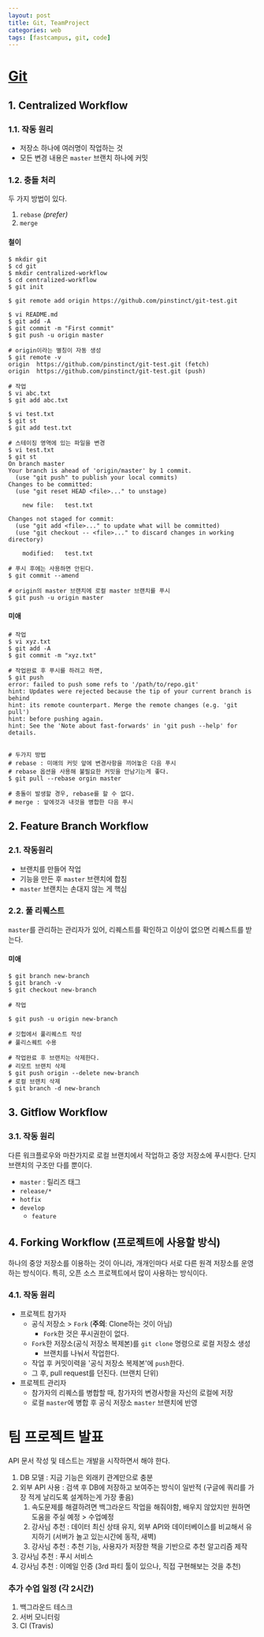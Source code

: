 ```yaml
---
layout: post
title: Git, TeamProject
categories: web
tags: [fastcampus, git, code]
---
```



# [Git](http://blog.appkr.kr/learn-n-think/comparing-workflows/)

## 1. Centralized Workflow

### 1.1. 작동 원리

- 저장소 하나에 여러명이 작업하는 것
- 모든 변경 내용은 `master` 브랜치 하나에 커밋

### 1.2. 충돌 처리

두 가지 방법이 있다.

1. `rebase` *(prefer)*
2. `merge`

#### 철이

```shell
$ mkdir git
$ cd git
$ mkdir centralized-workflow
$ cd centralized-workflow
$ git init

$ git remote add origin https://github.com/pinstinct/git-test.git

$ vi README.md
$ git add -A
$ git commit -m "First commit"
$ git push -u origin master

# origin이라는 별칭이 자동 생성
$ git remote -v
origin	https://github.com/pinstinct/git-test.git (fetch)
origin	https://github.com/pinstinct/git-test.git (push)

# 작업
$ vi abc.txt
$ git add abc.txt

$ vi test.txt
$ git st
$ git add test.txt

# 스테이징 영역에 있는 파일을 변경
$ vi test.txt
$ git st
On branch master
Your branch is ahead of 'origin/master' by 1 commit.
  (use "git push" to publish your local commits)
Changes to be committed:
  (use "git reset HEAD <file>..." to unstage)

	new file:   test.txt

Changes not staged for commit:
  (use "git add <file>..." to update what will be committed)
  (use "git checkout -- <file>..." to discard changes in working directory)

	modified:   test.txt

# 푸시 후에는 사용하면 안된다.
$ git commit --amend

# origin의 master 브랜치에 로컬 master 브랜치를 푸시
$ git push -u origin master
```

#### 미애

```shell
# 작업
$ vi xyz.txt
$ git add -A
$ git commit -m "xyz.txt"

# 작업완료 후 푸시를 하려고 하면,
$ git push
error: failed to push some refs to '/path/to/repo.git'
hint: Updates were rejected because the tip of your current branch is behind
hint: its remote counterpart. Merge the remote changes (e.g. 'git pull')
hint: before pushing again.
hint: See the 'Note about fast-forwards' in 'git push --help' for details.


# 두가지 방법
# rebase : 미애의 커밋 앞에 변경사항을 끼어놓은 다음 푸시
# rebase 옵션을 사용해 불필요한 커밋을 안남기는게 좋다.
$ git pull --rebase orgin master

# 충돌이 발생할 경우, rebase를 할 수 없다.
# merge : 앞에것과 내것을 병합한 다음 푸시
```



## 2. Feature Branch Workflow

### 2.1. 작동원리

- 브랜치를 만들어 작업
- 기능을 만든 후 `master` 브랜치에 합침
- `master` 브랜치는 손대지 않는 게 핵심

### 2.2. 풀 리퀘스트

`master`를 관리하는 관리자가 있어, 리퀘스트를 확인하고 이상이 없으면 리퀘스트를 받는다.

#### 미애

```shell
$ git branch new-branch
$ git branch -v
$ git checkout new-branch

# 작업

$ git push -u origin new-branch

# 깃헙에서 풀리퀘스트 작성
# 풀리스퀘트 수용

# 작업완료 후 브랜치는 삭제한다.
# 리모트 브랜치 삭제
$ git push origin --delete new-branch
# 로컬 브랜치 삭제
$ git branch -d new-branch
```



## 3. Gitflow Workflow

### 3.1. 작동 원리

다른 워크플로우와 마찬가지로 로컬 브랜치에서 작업하고 중앙 저장소에 푸시한다. 단지 브랜치의 구조만 다를 뿐이다.

- `master` : 릴리즈 태그
- `release/*`
- `hotfix`
- `develop`
  - `feature`



## 4. Forking Workflow (프로젝트에 사용할 방식)

하나의 중앙 저장소를 이용하는 것이 아니라, 개개인마다 서로 다른 원격 저장소를 운영하는 방식이다. 특히, 오픈 소스 프로젝트에서 많이 사용하는 방식이다.

### 4.1. 작동 원리

- 프로젝트 참가자
  - 공식 저장소 > `Fork` (**주의**: Clone하는 것이 아님)
    - `Fork`한 것은 푸시권한이 없다.
  - `Fork`한 저장소(공식 저장소 복제본)를 `git clone` 명령으로 로컬 저장소 생성
    - 브랜치를 나눠서 작업한다.
  - 작업 후 커밋이력을 '공식 저장소 복제본'에 `push`한다.
  - 그 후, pull request를 던진다. (브랜치 단위)
- 프로젝트 관리자
  - 참가자의 리퀘스를 병합할 때, 참가자의 변경사항을 자신의 로컬에 저장
  - 로컬 `master`에 병합 후 공식 저장소 `master` 브랜치에 반영

# 팀 프로젝트 발표

API 문서 작성 및 테스트는 개발을 시작하면서 해야 한다.

1. DB 모델 : 지금 기능은 외래키 관계만으로 충분
2. 외부 API 사용 : 검색 후 DB에 저장하고 보여주는 방식이 일반적 (구글에 쿼리를 가장 적게 날리도록 설계하는게 가장 좋음)
   1. 속도문제를 해결하려면 백그라운드 작업을 해줘야함, 배우지 않았지만 원하면 도움을 주실 예정 > 수업예정
   2. 강사님 추천 : 데이터 최신 상태 유지, 외부 API와 데이터베이스를 비교해서 유지하기 (서버가 놀고 있는시간에 동작, 새벽)
   3. 강사님 추천 : 추천 기능, 사용자가 저장한 책을 기반으로 추천 알고리즘 제작
3. 강사님 추천 : 푸시 서비스
4. 강사님 추천 : 이메일 인증 (3rd 파티 툴이 있으나, 직접 구현해보는 것을 추천)



### 추가 수업 일정 (각 2시간)

1. 백그라운드 테스크
2. 서버 모니터링
3. CI (Travis)
